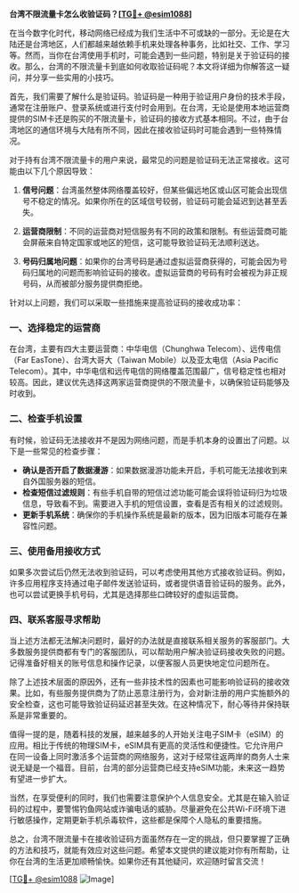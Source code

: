 **台湾不限流量卡怎么收验证码？[[TG💪+ @esim1088](https://t.me/s/esim1088)]**

在当今数字化时代，移动网络已经成为我们生活中不可或缺的一部分。无论是在大陆还是台湾地区，人们都越来越依赖手机来处理各种事务，比如社交、工作、学习等。然而，当你在台湾使用手机时，可能会遇到一些问题，特别是关于验证码的接收。那么，台湾的不限流量卡到底如何收取验证码呢？本文将详细为你解答这一疑问，并分享一些实用的小技巧。

首先，我们需要了解什么是验证码。验证码是一种用于验证用户身份的技术手段，通常在注册账户、登录系统或进行支付时会用到。在台湾，无论是使用本地运营商提供的SIM卡还是购买的不限流量卡，验证码的接收方式基本相同。不过，由于台湾地区的通信环境与大陆有所不同，因此在接收验证码时可能会遇到一些特殊情况。

对于持有台湾不限流量卡的用户来说，最常见的问题是验证码无法正常接收。这可能由以下几个原因导致：

1. **信号问题**：台湾虽然整体网络覆盖较好，但某些偏远地区或山区可能会出现信号不稳定的情况。如果你所在的区域信号较弱，验证码可能会延迟到达甚至丢失。
   
2. **运营商限制**：不同的运营商对短信服务有不同的政策和限制。有些运营商可能会屏蔽来自特定国家或地区的短信，这可能导致验证码无法顺利送达。

3. **号码归属地问题**：如果你的台湾号码是通过虚拟运营商获得的，可能会因为号码归属地的问题而影响验证码的接收。虚拟运营商的号码有时会被视为非正规号码，从而被部分服务提供商拒绝。

针对以上问题，我们可以采取一些措施来提高验证码的接收成功率：

### 一、选择稳定的运营商

在台湾，主要有四大主要运营商：中华电信（Chunghwa Telecom）、远传电信（Far EasTone）、台湾大哥大（Taiwan Mobile）以及亚太电信（Asia Pacific Telecom）。其中，中华电信和远传电信的网络覆盖范围最广，信号稳定性也相对较高。因此，建议优先选择这两家运营商提供的不限流量卡，以确保验证码能够及时收到。

### 二、检查手机设置

有时候，验证码无法接收并不是因为网络问题，而是手机本身的设置出了问题。以下是一些常见的检查步骤：

- **确认是否开启了数据漫游**：如果数据漫游功能未开启，手机可能无法接收到来自外国服务器的短信。
- **检查短信过滤规则**：有些手机自带的短信过滤功能可能会误将验证码归为垃圾信息，导致看不到。需要进入手机的短信设置，查看是否有相关的过滤规则。
- **更新手机系统**：确保你的手机操作系统是最新的版本，因为旧版本可能存在兼容性问题。

### 三、使用备用接收方式

如果多次尝试后仍然无法收到验证码，可以考虑使用其他方式接收验证码。例如，许多应用程序支持通过电子邮件发送验证码，或者提供语音验证码的服务。此外，也可以尝试更换手机号码，尤其是选择那些口碑较好的虚拟运营商。

### 四、联系客服寻求帮助

当上述方法都无法解决问题时，最好的办法就是直接联系相关服务的客服部门。大多数服务提供商都有专门的客服团队，可以帮助用户解决验证码接收失败的问题。记得准备好相关的账号信息和操作记录，以便客服人员更快地定位问题所在。

除了上述技术层面的原因外，还有一些非技术性的因素也可能影响验证码的接收效果。比如，有些服务提供商为了防止恶意注册行为，会对新注册的用户实施额外的安全检查，这也可能导致验证码延迟甚至失效。在这种情况下，耐心等待并保持联系是非常重要的。

值得一提的是，随着科技的发展，越来越多的人开始关注电子SIM卡（eSIM）的应用。相比于传统的物理SIM卡，eSIM具有更高的灵活性和便捷性。它允许用户在同一设备上同时激活多个运营商的网络服务，这对于经常往返两岸的商务人士来说无疑是一个福音。目前，台湾的部分运营商已经支持eSIM功能，未来这一趋势有望进一步扩大。

当然，在享受便利的同时，我们也需要注意保护个人信息安全。尤其是在输入验证码的过程中，要警惕钓鱼网站或诈骗电话的威胁。尽量避免在公共Wi-Fi环境下进行敏感操作，定期更新手机杀毒软件，这些都是保障个人隐私的重要措施。

总之，台湾不限流量卡在接收验证码方面虽然存在一定的挑战，但只要掌握了正确的方法和技巧，就能有效应对这些问题。希望本文提供的建议能对你有所帮助，让你在台湾的生活更加顺畅愉快。如果你还有其他疑问，欢迎随时留言交流！

[[TG💪+ @esim1088](https://t.me/s/esim1088) ![Image](https://i.postimg.cc/4NQfJmqS/Snipaste-2025-05-13-00-14-12.png)]